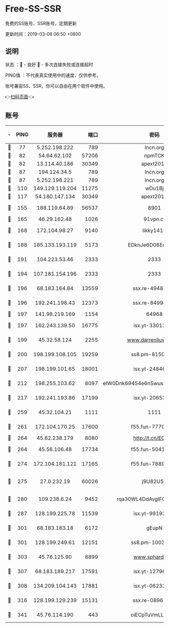 # Free-SS-SSR

免费的SS账号、SSR账号，定期更新

更新时间：2019-03-08 06:50 +0800

## 说明

状态     ：🙂 - 良好 🙁 - 多次连接失败或连接超时

PING值   ：不代表真实使用中的速度，仅供参考。

账号兼容SS、SSR，你可以自由在两个软件中使用。

👉[扫码页面](https://liesauer.github.io/Free-SS-SSR/)👈

## 账号

|-|PING|服务器|端口|密码|加密方式|区域|
|:----:|:----:|:-----:|-----:|:----:|:----:|:----:|
|🙂|77|5.252.198.222|789|lncn.org|rc4|JP|
|🙂|82|54.64.62.102|57206|npmTCK|rc4-md5|JP|
|🙂|82|13.114.40.186|30349|apext2019|chacha20|JP|
|🙂|87|194.124.34.5|789|lncn.org|rc4|JP|
|🙂|87|5.252.198.221|789|lncn.org|rc4|JP|
|🙂|110|149.129.119.204|11275|wDu1Bj|rc4-md5|HK|
|🙂|117|54.180.147.134|30349|apext2019|chacha20|KR|
|🙂|155|188.119.64.89|56537|8901|aes-256-cfb|RU|
|🙂|165|46.29.162.48|1026|91vpn.cf|rc4-md5|RU|
|🙂|168|172.104.98.27|9140|likky1415|aes-256-cfb|JP|
|🙂|188|185.133.193.119|5173|EDknJe6D06EoWDaw|aes-256-cfb|US|
|🙂|191|104.223.53.46|2333|2333|aes-256-cfb|US|
|🙂|194|107.181.154.196|2333|2333|aes-256-cfb|US|
|🙂|196|68.183.164.84|13559|ssx.re-49487993|aes-256-cfb|US|
|🙂|196|192.241.198.43|12373|ssx.re-84994554|aes-256-cfb|US|
|🙂|197|141.98.219.169|1154|64968|chacha20|US|
|🙂|197|162.243.139.50|16775|isx.yt-33013834|aes-256-cfb|US|
|🙂|199|45.32.58.124|2255|www.darrenliuwei.com|aes-256-cfb|JP|
|🙂|200|198.199.108.105|19259|ss8.pm-81509933|aes-256-cfb|US|
|🙂|207|198.199.101.65|18001|isx.yt-24846326|aes-256-cfb|US|
|🙂|212|198.255.103.62|8097|eIW0Dnk69454e6nSwuspv9DmS201tQ0D|aes-256-cfb|US|
|🙂|217|192.241.193.86|17199|isx.yt-20653329|aes-256-cfb|US|
|🙂|259|45.32.104.21|1111|1111|aes-256-cfb|SG|
|🙂|261|172.104.170.25|17600|f55.fun-77704492|aes-256-cfb|SG|
|🙂|264|45.62.238.179|8080|http://t.cn/EGJIyrl|rc4-md5|CA|
|🙂|264|45.56.106.48|17734|f55.fun-50419069|aes-256-cfb|US|
|🙂|274|172.104.181.121|17165|f55.fun-78892588|aes-256-cfb|SG|
|🙂|275|27.0.232.19|60026|j9U82U53|xchacha20-ietf-poly1305|HK|
|🙂|280|109.238.6.24|9452|rqa30WL4DdAvgIFG6Fs3znzTa|aes-256-cfb|FR|
|🙂|287|128.199.225.78|11539|isx.yt-99193903|aes-256-cfb|SG|
|🙂|301|68.183.183.18|6172|gEupN|aes-256-cfb|SG|
|🙂|301|128.199.249.61|12151|ss8.pm-10038971|aes-256-cfb|SG|
|🙂|303|45.76.125.90|8899|www.sphard.com|aes-256-cfb|AU|
|🙂|307|68.183.189.217|17591|isx.yt-12796868|aes-256-cfb|SG|
|🙂|308|134.209.104.143|17881|isx.yt-06233308|aes-256-cfb|SG|
|🙂|316|128.199.129.239|15131|ssx.re-08961164|aes-256-cfb|SG|
|🙂|341|45.76.114.190|443|oiECpTuVmLLxk4Ts|aes-256-cfb|AU|
